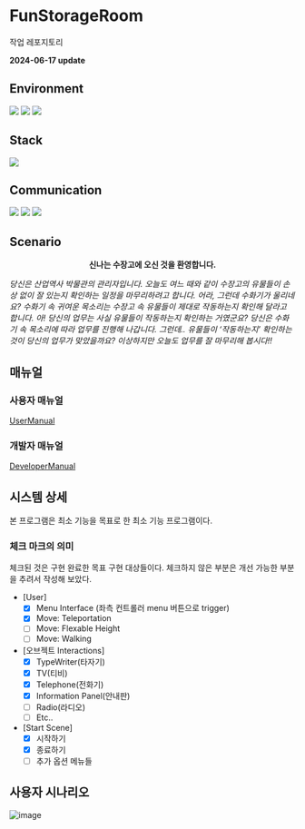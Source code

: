 # FunStorageRoom
작업 레포지토리

**2024-06-17 update**
## Environment
<img src="https://img.shields.io/badge/GitHub-181717?style=for-the-badge&logo=github&logoColor=white"/> <img src="https://img.shields.io/badge/Git-F05032?style=for-the-badge&logo=git&logoColor=white"/> <img src="https://img.shields.io/badge/Unity-000000?style=for-the-badge&logo=unity&logoColor=white"/>

## Stack
<img src="https://img.shields.io/badge/C++-00599C?style=for-the-badge&logo=c%2B%2B&logoColor=white"/>

## Communication
<img src="https://img.shields.io/badge/Notion-000000?style=for-the-badge&logo=notion&logoColor=white"/> <img src="https://img.shields.io/badge/Discord-5865F2?style=for-the-badge&logo=discord&logoColor=white"/> <img src="https://img.shields.io/badge/KakaoTalk-FFCD00?style=for-the-badge&logo=kakaotalk&logoColor=white"/>

## Scenario
<p align="center">
  <strong>신나는 수장고에 오신 것을 환영합니다.</strong><br>
  
  <em>당신은 산업역사 박물관의 관리자입니다. 오늘도 여느 때와 같이 수장고의 유물들이 손상 없이 잘 있는지 확인하는 일정을 마무리하려고 합니다. 어라, 그런데 수화기가 울리네요? 수화기 속 귀여운 목소리는 수장고 속 유물들이 제대로 작동하는지 확인해 달라고 합니다. 아! 당신의 업무는 사실 유물들이 작동하는지 확인하는 거였군요? 당신은 수화기 속 목소리에 따라 업무를 진행해 나갑니다. 그런데.. 유물들이 ‘작동하는지’ 확인하는 것이 당신의 업무가 맞았을까요? 이상하지만 오늘도 업무를 잘 마무리해 봅시다!!</em>
</p>

## 매뉴얼
### 사용자 매뉴얼
[UserManual](./UserManual.md)
### 개발자 매뉴얼
[DeveloperManual](./DeveloperManual.md)

## 시스템 상세

본 프로그램은 최소 기능을 목표로 한 최소 기능 프로그램이다. 

### 체크 마크의 의미

체크된 것은 구현 완료한 목표 구현 대상들이다. 체크하지 않은 부분은 개선 가능한 부분을 추려서 작성해 보았다. 

- [User]
  - [x] Menu Interface (좌측 컨트롤러 menu 버튼으로 trigger)
  - [x] Move: Teleportation
  - [ ] Move: Flexable Height
  - [ ] Move: Walking
- [오브젝트 Interactions]
  - [x] TypeWriter(타자기)
  - [x] TV(티비)
  - [x] Telephone(전화기)
  - [x] Information Panel(안내판)
  - [ ] Radio(라디오)
  - [ ] Etc..
- [Start Scene]
  - [x] 시작하기
  - [x] 종료하기
  - [ ] 추가 옵션 메뉴들
  
## 사용자 시나리오
![image](https://github.com/FunStorageRoom/FunStorageRoom/assets/55565839/d81e95d6-2804-4b28-9cba-fe008070583c)


